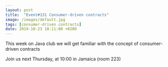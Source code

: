 ```yaml
---
layout: post
title:  "Event#131 Consumer-driven contracts"
image: /images/default.jpg
tags: [consumer-driven contracts]
date: 2019-10-23 18:11:00 +0200
---
```


This week on Java club we will get familiar with the concept of consumer-driven contracts[]()

Join us next Thursday, at 10:00 in Jamaica (room 223)
